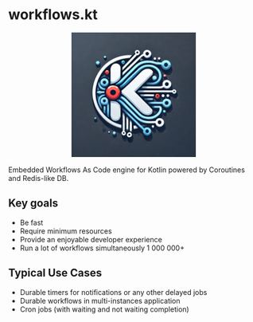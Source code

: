 # workflows.kt

<p align="center">
  <img src="./brand/logo.webp" width="250"/>
  <br>
</p>

Embedded Workflows As Code engine for Kotlin powered by Coroutines and Redis-like DB.

## Key goals

- Be fast
- Require minimum resources
- Provide an enjoyable developer experience
- Run a lot of workflows simultaneously 1 000 000+

## Typical Use Cases

- Durable timers for notifications or any other delayed jobs
- Durable workflows in multi-instances application
- Cron jobs (with waiting and not waiting completion)
